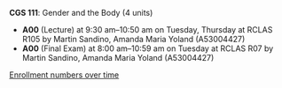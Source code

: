 **CGS 111**: Gender and the Body (4 units)

- **A00** (Lecture) at 9:30 am–10:50 am on Tuesday, Thursday at RCLAS R105 by Martin Sandino, Amanda Maria Yoland (A53004427)
- **A00** (Final Exam) at 8:00 am–10:59 am on Tuesday at RCLAS R07 by Martin Sandino, Amanda Maria Yoland (A53004427)

[Enrollment numbers over time](./CGS111.tsv)
